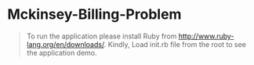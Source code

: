 Mckinsey-Billing-Problem
========================
> To run the application please install Ruby from http://www.ruby-lang.org/en/downloads/.
> Kindly, Load init.rb file from the root to see the application demo.